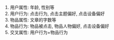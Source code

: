 1. 用户属性: 年龄, 性别等
2. 用户行为: 点击行为, 点击主题偏好, 点击设备偏好
3. 物品属性: 文章的字数等
4. 物品行为: 物品被点击, 物品人物偏好, 点击设备偏好
5. 交叉属性: 用户行为+物品行为